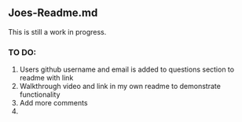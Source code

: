 ## Joes-Readme.md 

This is still a work in progress.

### TO DO: 

1. Users github username and email is added to questions section to readme with link 
2. Walkthrough video and link in my own readme to demonstrate functionality 
3. Add more comments 
4. 